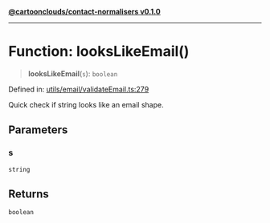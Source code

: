 [**@cartoonclouds/contact-normalisers v0.1.0**](../README.md)

***

# Function: looksLikeEmail()

> **looksLikeEmail**(`s`): `boolean`

Defined in: [utils/email/validateEmail.ts:279](https://gitlab.com/good-life/glp-frontend/-/blob/main/packages/plugins/contact-normalisers/src/utils/email/validateEmail.ts#L279)

Quick check if string looks like an email shape.

## Parameters

### s

`string`

## Returns

`boolean`
